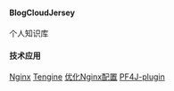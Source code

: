 #### BlogCloudJersey

个人知识库

#### 技术应用
[Nginx](http://nginx.org/en/docs/http/ngx_http_upstream_module.html#hash)
[Tengine](http://tengine.taobao.org/)
[优化Nginx配置](https://www.digitalocean.com/community/tutorials/how-to-optimize-nginx-configuration)
[PF4J-plugin](https://github.com/pf4j/pf4j)
